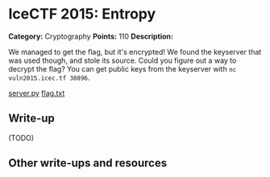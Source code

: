 # IceCTF 2015: Entropy

**Category:** Cryptography
**Points:** 110
**Description:** 

<p>We managed to get the flag, but it's encrypted! We found the keyserver that was used though, and stole its source. Could you figure out a way to decrypt the flag? You can get public keys from the keyserver with <code>nc vuln2015.icec.tf 30896</code>.</p><p><a target='_blank' href='/problem-static/stage3/crypto/entropy/server.py'>server.py</a> <a target='_blank' href='/problem-static/stage3/crypto/entropy/flag.txt'>flag.txt</a></p>

## Write-up

(TODO)

## Other write-ups and resources

